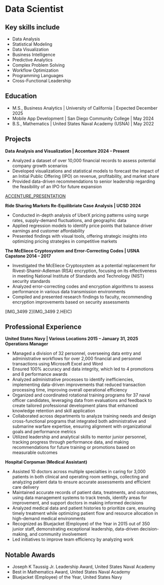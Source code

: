 # Data Scientist

## Key skills include
- Data Analysis
- Statistical Modeling
- Data Visualization
- Business Intelligence
- Predictive Analytics
- Complex Problem Solving
- Workflow Optimization
- Programming Languages
- Cross-Functional Leadership

## Education

- M.S., Business Analytics | University of California | Expected December 2025
- Mobile App Development | San Diego Community College | May 2024
- B.S., Mathematics | United States Naval Academy (USNA) | May 2022


## Projects

**Data Analysis and Visualization | Accenture 2024 – Present**
- Analyzed a dataset of over 10,000 financial records to assess potential company growth scenarios
- Developed visualizations and statistical models to forecast the impact of an Initial Public Offering (IPO) on
revenue, profitability, and market share
- Provided data-driven recommendations to senior leadership regarding the feasibility of an IPO for future
expansion

[ACCENTURE_PRESENTATION](ACCENTURE_PRESENTATION.pdf)

**Ride Sharing Markets Re-Equilibriate Case Analysis | UCSD 2024**
- Conducted in-depth analysis of UberX pricing patterns using surge rates, supply-demand fluctuations, and
geographic data
- Applied regression models to identify price points that balance driver earnings and customer affordability
- Presented findings with visual tools, offering strategic insights into optimizing pricing strategies in competitive
markets

**The McEliece Cryptosystem and Error-Correcting Codes | USNA Capstone 2014 – 2017**
- Investigated the McEliece Cryptosystem as a potential replacement for Rivest-Shamir-Adleman (RSA)
encryption, focusing on its effectiveness in meeting National Institute of Standards and Technology (NIST)
security standards
- Analyzed error-correcting codes and encryption algorithms to assess performance in various data transmission
environments
- Compiled and presented research findings to faculty, recommending encryption improvements based on
security assessments

[IMG_3499 2](IMG_3499 2.HEIC)

## Professional Experience
**United States Navy | Various Locations 2015 – January 31, 2025**
**Operations Manager**
- Managed a division of 32 personnel, overseeing data entry and administrative workflows for over 2,000
financial and personnel transactions using Microsoft Excel and Word
- Ensured 100% accuracy and data integrity, which led to 4 promotions and 8 performance awards
- Analyzed administrative processes to identify inefficiencies, implementing data-driven improvements that
reduced transaction processing time, improving overall operational efficiency
- Organized and coordinated rotational training programs for 37 naval officer candidates, leveraging data from
evaluations and feedback to create tailored professional development plans that enhanced knowledge
retention and skill application
- Collaborated across departments to analyze training needs and design cross-functional programs that
integrated both administrative and submarine warfare expertise, ensuring alignment with organizational goals
and performance metrics
- Utilized leadership and analytical skills to mentor junior personnel, tracking progress through performance
data, and making recommendations for future training or promotions based on measurable outcomes

**Hospital Corpsman (Medical Assistant)**
- Assisted 10 doctors across multiple specialties in caring for 3,000 patients in both clinical and operating room
settings, collecting and analyzing patient data to ensure accurate assessments and efficient care delivery
- Maintained accurate records of patient data, treatments, and outcomes, using data management systems to
track trends, identify areas for improvement, and support doctors in making informed decisions
- Analyzed medical data and patient histories to prioritize care, ensuring timely treatment while optimizing
patient flow and resource allocation in high-demand medical environments
- Recognized as Bluejacket (Employee) of the Year in 2015 out of 350 junior staff, demonstrating exceptional
leadership, data-driven decision-making, and community involvement
- Led initiatives to improve team efficiency by analyzing work

## Notable Awards

- Joseph K Taussig Jr. Leadership Award, United States Naval Academy
- Best in Mathematics Award, United States Naval Academy
- Bluejacket (Employee) of the Year, United States Navy

